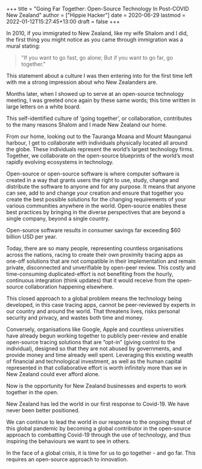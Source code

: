 +++
title = "Going Far Together: Open-Source Technology In Post-COVID New Zealand"
author = ["Hippie Hacker"]
date = 2020-06-29
lastmod = 2022-01-12T15:27:45+13:00
draft = false
+++

In 2010, if you immigrated to New Zealand, like my wife Shalom and I did, the first thing you might notice as you came through immigration was a mural stating:

> "If you want to go fast, go alone; But if you want to go far, go together."

This statement about a culture I was then entering into for the first time left with me a strong impression about who New Zealanders are.

Months later, when I showed up to serve at an open-source technology meeting, I was greeted once again by these same words; this time written in large letters on a white board.

This self-identified culture of ‘going together’, or collaboration, contributes to the many reasons Shalom and I made New Zealand our home.

From our home, looking out to the Tauranga Moana and Mount Maunganui harbour, I get to collaborate with individuals physically located all around the globe. These individuals represent the world’s largest technology firms. Together, we collaborate on the open-source blueprints of the world’s most rapidly evolving ecosystems in technology.

Open-source or open-source software is where computer software is created in a way that grants users the right to use, study, change and distribute the software to anyone and for any purpose. It means that anyone can see, add to and change your creation and ensure that together you create the best possible solutions for the changing requirements of your various communities anywhere in the world. Open-source enables these best practices by bringing in the diverse perspectives that are beyond a single company, beyond a single country.

Open-source software results in consumer savings far exceeding $60 billion USD per year.

Today, there are so many people, representing countless organisations across the nations, racing to create their own proximity tracing apps as one-off solutions that are not compatible in their implementation and remain private, disconnected and unverifiable by open-peer review. This costly and time-consuming duplicated-effort is not benefiting from the hourly, continuous integration (think updates) that it would receive from the open-source collaboration happening elsewhere.

This closed approach to a global problem means the technology being developed, in this case tracing apps, cannot be peer-reviewed by experts in our country and around the world. That threatens lives, risks personal security and privacy, and wastes both time and money.

Conversely, organisations like Google, Apple and countless universities have already begun working together to publicly peer-review and enable open-source tracing solutions that are “opt-in” (giving control to the individual), designed so that they are not abused by governments, and provide money and time already well spent. Leveraging this existing wealth of financial and technological investment, as well as the human capital represented in that collaborative effort is worth infinitely more than we in New Zealand could ever afford alone.

Now is the opportunity for New Zealand businesses and experts to work together in the open.

New Zealand has led the world in our first response to Covid-19. We have never been better positioned.

We can continue to lead the world in our response to the ongoing threat of this global pandemic by becoming a global contributor in the open-source approach to combatting Covid-19 through the use of technology, and thus inspiring the behaviours we want to see in others.

In the face of a global crisis, it is time for us to go together - and go far. This requires an open-source approach to innovation.
